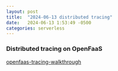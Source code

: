 ```yaml
---
layout: post
title:  "2024-06-13 distributed tracing"
date:   2024-06-13 1:53:49 -0500
categories: serverless
---
```

### Distributed tracing on OpenFaaS
[openfaas-tracing-walkthrough](https://github.com/LucasRoesler/openfaas-tracing-walkthrough)
